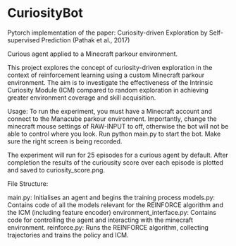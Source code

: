 # CuriosityBot
Pytorch implementation of the paper: Curiosity-driven Exploration by Self-supervised Prediction (Pathak et al., 2017)

Curious agent applied to a Minecraft parkour environment.

This project explores the concept of curiosity-driven exploration in the context of reinforcement learning using a custom Minecraft parkour environment. The aim is to investigate the effectiveness of the Intrinsic Curiosity Module (ICM) compared to random exploration in achieving greater environment coverage and skill acquisition.

Usage: To run the experiment, you must have a Minecraft account and connect to the Manacube parkour environment. Importantly, change the minecraft mouse settings of RAW-INPUT to off, otherwise the bot will not be able to control where you look. Run python main.py to start the bot. Make sure the right screen is being recorded.

The experiment will run for 25 episodes for a curious agent by default. After completion the results of the curiousity score over each episode is plotted and saved to curiosity_score.png.

File Structure:

main.py: Initialises an agent and begins the training process
models.py: Contains code of all the models relevant for the REINFORCE algorithm and the ICM (including feature encoder)
environment_interface.py: Contains code for controlling the agent and interacting with the minecraft environment.
reinforce.py: Runs the REINFORCE algorithm, collecting trajectories and trains the policy and ICM.
